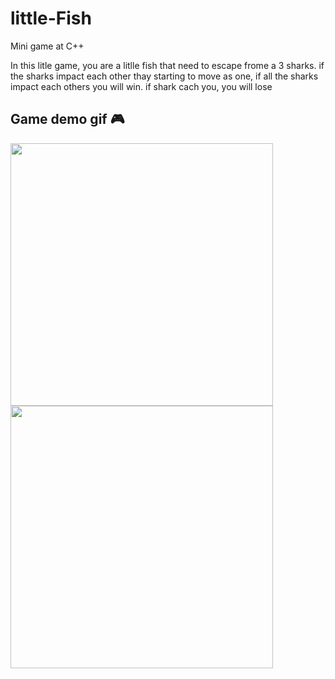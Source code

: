 # little-Fish
Mini game at C++

In this litle game, you are a litlle fish that need to escape frome a 3 sharks.
if the sharks impact each other thay starting to move as one, if all the sharks impact each others you will win.
if shark cach you, you will lose

<h2> Game demo gif 🎮</h2>
<img align="center" src="https://media.giphy.com/media/Epomwwu4VcsZBi8FsD/giphy.gif" width="420">

<img align="center" src="https://media.giphy.com/media/ZjAUHEJ8a0GkBRld7F/giphy.gif" width="420">

